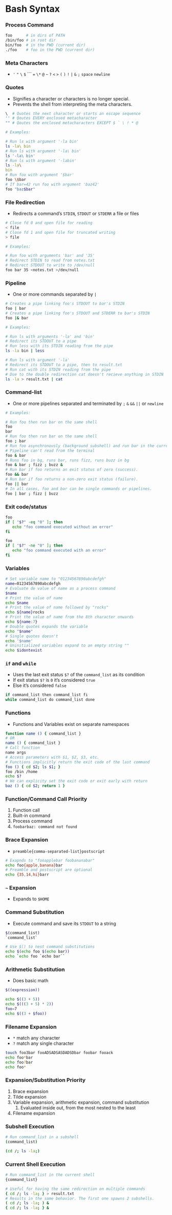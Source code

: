 # Bash Syntax

### Process Command

```bash
foo      # in dirs of PATH
/bin/foo # in root dir
bin/foo  # in the PWD (current dir)
./foo    # foo in the PWD (current dir)
```

### Meta Characters

- `'` `"` `\` `$` ``` `=` `\*` `@` `~` `?` `<` `>` `(` `)` `!` `|` `&` `;` `space` `newline`

### Quotes

- Signifies a character or characters is no longer special.
- Prevents the shell from interpreting the meta characters.

```bash
\  # Quotes the next character or starts an escape sequence
'' # Qoutes EVERY enclosed metacharacter
"" # Qoutes the enclosed metacharacters EXCEPT $ ` \ ! * @

# Examples:

# Run ls with argument '-la bin'
ls -la\ bin
# Run ls with argument '-la\ bin'
ls '-la\ bin'
# Run ls with argument '-labin'
ls -la\
bin
# Run foo with argument '$bar'
foo \$bar
# If bar=42 run foo with argument 'baz42'
foo "baz$bar"
```

### File Redirection

- Redirects a command’s `STDIN`, `STDOUT` or `STDERR` a file or files

```bash
# Close fd 0 and open file for reading
< file
# Close fd 1 and open file for truncated writing
> file

# Examples:

# Run foo with arguments 'bar' and '35'
# Redirect STDIN to read from notes.txt
# Redirect STDOUT to write to /dev/null
foo bar 35 <notes.txt >/dev/null
```

### Pipeline

- One or more commands separated by `|`

```bash
# Creates a pipe linking foo's STDOUT to bar's STDIN
foo | bar
# Creates a pipe linking foo's STDOUT and STDERR to bar's STDIN
foo |& bar

# Examples:

# Run ls with arguments '-la' and 'bin'
# Redirect its STDOUT to a pipe
# Run less with its STDIN reading from the pipe
ls -la bin | less

# Run ls with argument '-la'
# Redirect its STDOUT to a pipe, then to result.txt
# Run cat with its STDIN reading from the pipe
# Due to the double redirection cat doesn't recieve anything in STDIN
ls -la > result.txt | cat
```

### Command-list

- One or more pipelines separated and terminated by `;` `&` `&&` `||` or `newline`

```bash
# Examples:

# Run foo then run bar on the same shell
foo
bar
# Run foo then run bar on the same shell
foo ; bar
# Run foo asynchronously (background subshell) and run bar in the current shell
# Pipeline can't read from the terminal
foo & bar
# Runs foo in bg, runs bar, runs fizz, runs buzz in bg
foo & bar ; fizz ; buzz &
# Run bar if foo returns an exit status of zero (success).
foo && bar
# Run bar if foo returns a non-zero exit status (failure).
foo || bar
# In all cases, foo and bar can be single commands or pipelines.
foo | bar ; fizz | buzz
```

### Exit code/status

```bash
foo
if [ "$?" -eq "0" ]; then
   echo "foo command executed without an error"
fi

foo
if [ "$?" -ne "0" ]; then
   echo "foo command executed with an error"
fi
```

### Variables

```bash
# Set variable name to "01234567890abcdefgh"
name=01234567890abcdefgh
# Evaluate de value of name as a process command
$name
# Print the value of name
echo $name
# Print the value of name followed by "rocks"
echo ${name}rocks
# Print the value of name from the 8th character onwards
echo ${name:7}
# Double quotes expands the variable
echo "$name"
# Single quotes doesn't
echo '$name'
# Uninitialized variables expand to an empty string ""
echo $idontexist
```

### `if` and `while`

- Uses the last exit status `$?` of the `command_list` as its condition
- If exit status `$?` is `0` it’s considered `true`
- Else it’s considered `false`

```bash
if command_list then command_list fi
while command_list do command_list done
```

### Functions

- Functions and Variables exist on separate namespaces

```bash
function name () { command_list }
# OR
name () { command_list }
# Call function
name args
# Access parameters with $1, $2, $3, etc.
# Functions implicitly return the exit code of the last command
foo () { cd $2; ls $1; }
foo /bin /home
echo $?
# We can explicity set the exit code or exit early with return
baz () { cd $2; return 1 }
```

### Function/Command Call Priority

1. Function call
2. Built-in command
3. Process command
4. `foobarbaz: command not found`

### Brace Expansion

- `preamble{comma-separated-list}postscript`

```bash
# Exapnds to "fooapplebar foobananabar"
echo foo{apple,banana}bar
# Preamble and postscript are optional
echo {35,14,hi}barr
```

### `~` Expansion

- Expands to `$HOME`

### Command Substitution

- Execute command and save its `STDOUT` to a string

```bash
$(command_list)
`command_list`

# Use $() to nest command substitutions
echo $(echo foo $(echo bar))
echo `echo foo `echo bar``
```

### Arithmetic Substitution

- Does basic math

```bash
$((expression))

echo $((3 + 5))
echo $(((3 + 5) * 2))
foo=7
echo $((3 + $foo))
```

### Filename Expansion

- `*` match any character
- `?` match any single character

```bash
touch foo3bar fooADSADSASDADSDbar foobar fooack
echo foo*bar
echo foo?bar
echo foo*
```

### Expansion/Substitution Priority

1. Brace expansion
2. Tilde expansion
3. Variable expansion, arithmetic expansion, command substitution
   1. Evaluated inside out, from the most nested to the least
4. Filename expansion

### Subshell Execution

```bash
# Run command_list in a subshell
(command_list)

(cd /; ls -la;)
```

### Current Shell Execution

```bash
# Run command_list in the current shell
{command_list}

# Useful for having the same redirection on multiple commands
{ cd /; ls -la; } > result.txt
# Results in the same behavior. The first one spawns 2 subshells.
( cd /; ls -la; ) &
{ cd /; ls -la; } &
```
